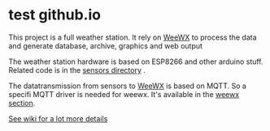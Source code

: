 # test github.io

This project is a full weather station.
It rely on [WeeWX](http://weewx.com/) to process the data and generate database, archive, graphics and web output

The weather station hardware is based on ESP8266 and other arduino stuff.
Related code is in the [sensors directory](./sensors) .

The datatransmission from sensors to [WeeWX](http://weewx.com/) is based on MQTT. So a specifi MQTT driver is needed for weewx.
It's available in the [weewx section](./weewx).


[See wiki for a lot more details](https://github.com/bonjour81/station_meteo/wiki)
